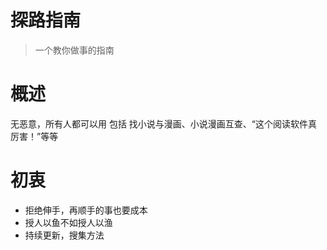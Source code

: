 # 探路指南
> 一个教你做事的指南

# 概述
无恶意，所有人都可以用
包括 找小说与漫画、小说漫画互查、“这个阅读软件真厉害！”等等

# 初衷
- 拒绝伸手，再顺手的事也要成本
- 授人以鱼不如授人以渔
- 持续更新，搜集方法  
